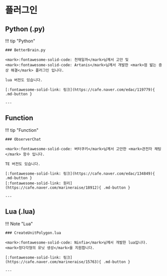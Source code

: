 # 플러그인

## Python (.py)

!!! tip "Python"

    ### BetterBrain.py

    <mark>:fontawesome-solid-code: 천재일까</mark>님께서 고안 및 <mark>:fontawesome-solid-code: Artanis</mark>님께서 개발한 <mark>껌 밟는 증상 해결</mark> 플러그인 입니다.
    
    lua 버전도 있습니다.

    [:fontawesome-solid-link: 링크](https://cafe.naver.com/edac/119779){ .md-button }

    ---

## Function

!!! tip "Function"

    ### ObserverChat

    <mark>:fontawesome-solid-code: 버터쿠키</mark>님께서 고안한 <mark>관전자 채팅</mark> 함수 입니다.
    
    TE 버전도 있습니다.

    [:fontawesome-solid-link: 링크](https://cafe.naver.com/edac/134849){ .md-button }
    [:fontawesome-solid-link: 원리](https://cafe.naver.com/marineraise/18912){ .md-button }
    
    ---

## Lua (.lua)

!!! Note "Lua"

    ### CreateUnitPolygon.lua

    <mark>:fontawesome-solid-code: Ninfia</mark>님께서 개발한 lua입니다. <mark>정다각형의 유닛 생성</mark>을 지원합니다.
    
    [:fontawesome-solid-link: 링크](https://cafe.naver.com/marineraise/15763){ .md-button }
    
    ---
    
